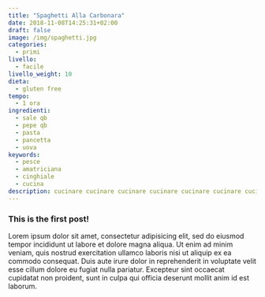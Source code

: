 ```yaml
---
title: "Spaghetti Alla Carbonara"
date: 2018-11-08T14:25:31+02:00
draft: false
image: /img/spaghetti.jpg
categories:
  - primi
livello:
  - facile
livello_weight: 10
dieta:
  - gluten free
tempo:
  - 1 ora
ingredienti:
  - sale qb
  - pepe qb
  - pasta
  - pancetta
  - uova
keywords:
  - pesce
  - amatriciana
  - cinghiale
  - cucina
description: cucinare cucinare cucinare cucinare cucinare cucinare cucinare cucinare
---
```

### This is the first post!

Lorem ipsum dolor sit amet, consectetur adipisicing elit, sed do eiusmod tempor incididunt ut labore et dolore magna aliqua. Ut enim ad minim veniam, quis nostrud exercitation ullamco laboris nisi ut aliquip ex ea commodo consequat. Duis aute irure dolor in reprehenderit in voluptate velit esse cillum dolore eu fugiat nulla pariatur. Excepteur sint occaecat cupidatat non proident, sunt in culpa qui officia deserunt mollit anim id est laborum.
